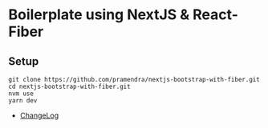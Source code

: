 # Boilerplate using NextJS & React-Fiber

## Setup

```
git clone https://github.com/pramendra/nextjs-bootstrap-with-fiber.git
cd nextjs-bootstrap-with-fiber.git
nvm use
yarn dev
```

* [ChangeLog](./CHANGELOG.md)
